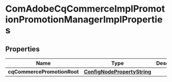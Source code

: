 
# ComAdobeCqCommerceImplPromotionPromotionManagerImplProperties

## Properties
Name | Type | Description | Notes
------------ | ------------- | ------------- | -------------
**cqCommercePromotionRoot** | [**ConfigNodePropertyString**](ConfigNodePropertyString.md) |  |  [optional]



